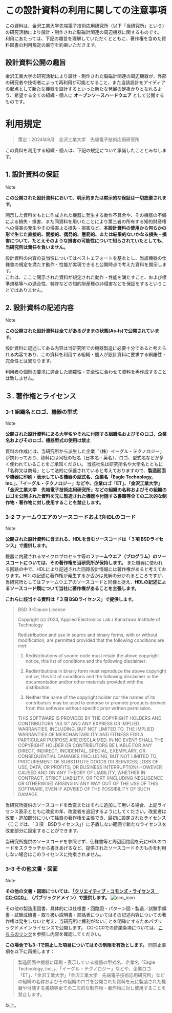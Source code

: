 # この設計資料の利用に関しての注意事項
この資料は、金沢工業大学先端電子技術応用研究所（以下「当研究所」という）の研究活動により設計・制作された脳磁計関連の周辺機器に関するものです。 </br>
利用にあたっては、下記の趣旨を理解していただくとともに、著作権を含めた資料図書の利用規定の厳守を約束いただきます。

## 設計資料公開の趣旨

金沢工業大学の研究活動により設計・制作された脳磁計関連の周辺機器が、外部の研究者や技術者によって再利用が可能となること、また当該設計をアイディアの起点として新たな機器を設計するといった新たな発展の足掛かりとなれるよう、希望する全ての組織・個人に **オープンソースハードウエア** として公開するものです。

# 利用規定
> 策定：2024年9月　金沢工業大学　先端電子技術応用研究所

この資料を利用する組織・個人は、下記の規定について承諾したこととみなします。

## 1. 設計資料の保証
> [!NOTE]
> **この公開された設計資料において、明示的または黙示的な保証は一切放棄されます。**

開示した資料をもとに作成された機器に発生する動作不具合や、その機器の不備による損失・損害、また同資料を用いたことにより第三者の所有する知的財産権への侵害の発生やその侵害よる損失・損害など、**本設計資料の使用から何らかの形で生じた直接的、間接的、偶発的、懲罰的、または結果的ないかなる損失・損害について、たとえそのような損害の可能性について知らされていたとしても、当研究所は責任を負いません。**

設計資料の内容の妥当性についてはベストエフォートを基本とし、当該機器の仕様書の規定を満たす動作・性能が実現できると公開時点で考えた資料を開示します。</br> これは、ここに開示された資料が規定された動作・性能を満たすこと、および標準規格等への適合性、特許などの知的財産権の非侵害などを保証をするということではありません。



## 2. 設計資料の記述内容
> [!NOTE]
> **この公開された設計資料は全てがあるがままの状態(As-Is)で公開されています。**

設計資料に記述してある内容は当研究所での機器製造に必要十分であると考えられる内容であり、この資料を利用する組織・個人が設計資料に要求する網羅性・完全性とは異なります。

利用者の個別の要求に適合した網羅性・完全性に合わせて資料を再作成することは致しません。

## ３. 著作権とライセンス

### 3-1 組織名とロゴ、機器の型式
> [!NOTE]
> **公開された設計資料にある大学名やそれに付随する組織名およびそのロゴ、企業名およびそのロゴ、機器型式の使用は禁止**

資料の作成には、当研究所から派生した企業「（株）イーグル・テクノロジー」が携わっており、資料には同社の社名（日本名・英名）、ロゴ、型式名などが多く使われていることをご承知ください。
当該社名は研究所名や大学名とともに「名称又は商号」として法的に保護されていると考えておりますので、**製造図面や機器に印刷・表示している機器の型式名、企業名「Eagle Technology, Inc.」、「イーグル・テクノロジー」などや、企業ロゴ「ET」、「金沢工業大学」「金沢工業大学　先端電子技術応用研究所」などの組織の名称およびその組織のロゴを公開された資料を元に製造された機器や付随する書類等全ての二次的な制作物・著作物に対し使用することを禁止します。**

### 3-2 ファームウエアのソースコードおよびHDLのコード
> [!NOTE]
> **公開された設計資料に含まれる、HDLを含むソースコードは「３項 BSDライセンス」で提供します。**

機器に内蔵されるマイクロプロセッサ等の**ファームウエア（プログラム）のソースコートについては、その著作権を当研究所が保持します。** また機器に使われる回路の中で、HDLにより記述された回路設計情報には著作権があると考えております。HDLの記述に著作権が発生するか否かは見解の分かれるところですが、当研究所としてはファームウエアのソースコードと同様と捉え、**HDLの記述によるソースコード類について当社に著作権があることを主張します。**

**これらに該当する資料は「３項 BSDライセンス」で提供します。**

> BSD 3-Clause License
>
>Copyright (c) 2024, Applied Electronics Lab / Kanazawa Institute of Technology
>
>Redistribution and use in source and binary forms, with or without
>modification, are permitted provided that the following conditions are met:
>
>1. Redistributions of source code must retain the above copyright notice, this
>   list of conditions and the following disclaimer.
>
>2. Redistributions in binary form must reproduce the above copyright notice,
>   this list of conditions and the following disclaimer in the documentation
>   and/or other materials provided with the distribution.
>
>3. Neither the name of the copyright holder nor the names of its
>   contributors may be used to endorse or promote products derived from
>   this software without specific prior written permission.
>
>THIS SOFTWARE IS PROVIDED BY THE COPYRIGHT HOLDERS AND CONTRIBUTORS "AS IS"
>AND ANY EXPRESS OR IMPLIED WARRANTIES, INCLUDING, BUT NOT LIMITED TO, THE
>IMPLIED WARRANTIES OF MERCHANTABILITY AND FITNESS FOR A PARTICULAR PURPOSE ARE
>DISCLAIMED. IN NO EVENT SHALL THE COPYRIGHT HOLDER OR CONTRIBUTORS BE LIABLE
>FOR ANY DIRECT, INDIRECT, INCIDENTAL, SPECIAL, EXEMPLARY, OR CONSEQUENTIAL
>DAMAGES (INCLUDING, BUT NOT LIMITED TO, PROCUREMENT OF SUBSTITUTE GOODS OR
>SERVICES; LOSS OF USE, DATA, OR PROFITS; OR BUSINESS INTERRUPTION) HOWEVER
>CAUSED AND ON ANY THEORY OF LIABILITY, WHETHER IN CONTRACT, STRICT LIABILITY,
>OR TORT (INCLUDING NEGLIGENCE OR OTHERWISE) ARISING IN ANY WAY OUT OF THE USE
>OF THIS SOFTWARE, EVEN IF ADVISED OF THE POSSIBILITY OF SUCH DAMAGE.

当研究所提供のソースコードを改変またはそれに追加して用いる場合、上記ライセンス表示とともに改変の年、改変者を追記するようにしてください。改変者は改変・追加部分について独自の著作権を主張でき、最初に設定されたライセンス（ここでは、「３項　BSDライセンス」）に矛盾しない範囲で新たなライセンスを改変部分に設定することができます。

当研究所提供のソースコードを参照せず、仕様書等と周辺回路図を元にHDLのコードをスクラッチから書きあげるなど、提供されたソースコードそのものを利用しない場合はこのライセンスに拘束されません。

### 3-3 その他文書・図面
> [!NOTE]
> **その他の文書・図面については、[「クリエイティブ・コモンズ・ライセンス　CC-CC0」](https://creativecommons.org/publicdomain/zero/1.0/) （パブリックドメイン）で提供します。**
![cco_icon](https://mirrors.creativecommons.org/presskit/buttons/88x31/png/cc-zero.png)

その他の製造用図書、具体的には仕様書・回路図・パターン図・製造／試験手順書・試験成績書・取り扱い説明書・部品表についてはその記述内容についての著作権は発生しないと考え、当研究所に権利がないことを明確にするためパブリックドメインライセンスで公開します。
CC-CC0での許諾条項については、[こちらのリンク](https://creativecommons.org/publicdomain/zero/1.0/legalcode.en)を参照し内容を確認してください。﻿

**この場合でも3−1で禁止した項目についてはその制限を有効とします。**
同禁止事項を以下に再掲します：
>製造図面や機器に印刷・表示している機器の型式名、企業名「Eagle Technology, Inc.」、「イーグル・テクノロジー」などや、企業ロゴ「ET」、「金沢工業大学」「金沢工業大学　先端電子技術応用研究所」などの組織の名称およびその組織のロゴを公開された資料を元に製造された機器や付随する書類等全ての二次的な制作物・著作物に対し使用することを禁止します。

以上。
